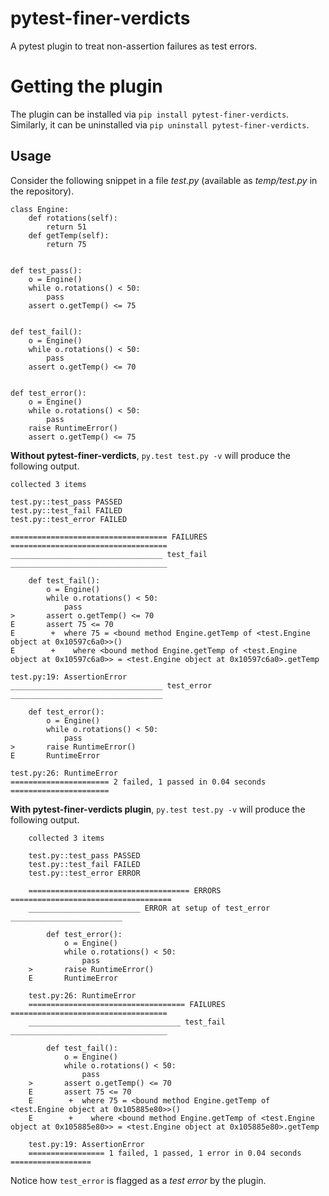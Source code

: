 # pytest-finer-verdicts
A pytest plugin to treat non-assertion failures as test errors.

# Getting the plugin 
The plugin can be installed via `pip install pytest-finer-verdicts`.  Similarly, it can be uninstalled via `pip uninstall pytest-finer-verdicts`.

## Usage
Consider the following snippet in a file _test.py_ (available as _temp/test.py_ in the repository).
```
class Engine:
    def rotations(self):
        return 51
    def getTemp(self):
        return 75


def test_pass():
    o = Engine()
    while o.rotations() < 50:
        pass
    assert o.getTemp() <= 75


def test_fail():
    o = Engine()
    while o.rotations() < 50:
        pass
    assert o.getTemp() <= 70


def test_error():
    o = Engine()
    while o.rotations() < 50:
        pass
    raise RuntimeError()
    assert o.getTemp() <= 75
```
**Without pytest-finer-verdicts**, `py.test test.py -v` will produce the following output.

```
collected 3 items

test.py::test_pass PASSED
test.py::test_fail FAILED
test.py::test_error FAILED

=================================== FAILURES ===================================
__________________________________ test_fail ___________________________________

    def test_fail():
        o = Engine()
        while o.rotations() < 50:
            pass
>       assert o.getTemp() <= 70
E       assert 75 <= 70
E        +  where 75 = <bound method Engine.getTemp of <test.Engine object at 0x10597c6a0>>()
E        +    where <bound method Engine.getTemp of <test.Engine object at 0x10597c6a0>> = <test.Engine object at 0x10597c6a0>.getTemp

test.py:19: AssertionError
__________________________________ test_error __________________________________

    def test_error():
        o = Engine()
        while o.rotations() < 50:
            pass
>       raise RuntimeError()
E       RuntimeError

test.py:26: RuntimeError
====================== 2 failed, 1 passed in 0.04 seconds ======================
```

**With pytest-finer-verdicts plugin**, `py.test test.py -v` will produce the following output.
```
    collected 3 items

    test.py::test_pass PASSED
    test.py::test_fail FAILED
    test.py::test_error ERROR

    ==================================== ERRORS ====================================
    _________________________ ERROR at setup of test_error _________________________

        def test_error():
            o = Engine()
            while o.rotations() < 50:
                pass
    >       raise RuntimeError()
    E       RuntimeError

    test.py:26: RuntimeError
    =================================== FAILURES ===================================
    __________________________________ test_fail ___________________________________

        def test_fail():
            o = Engine()
            while o.rotations() < 50:
                pass
    >       assert o.getTemp() <= 70
    E       assert 75 <= 70
    E        +  where 75 = <bound method Engine.getTemp of <test.Engine object at 0x105885e80>>()
    E        +    where <bound method Engine.getTemp of <test.Engine object at 0x105885e80>> = <test.Engine object at 0x105885e80>.getTemp

    test.py:19: AssertionError
    ================= 1 failed, 1 passed, 1 error in 0.04 seconds ==================
```

Notice how `test_error` is flagged as a _test error_ by the plugin.
